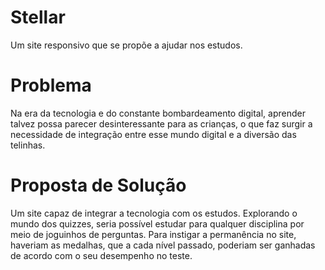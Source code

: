 # Stellar
Um site responsivo que se propõe a ajudar nos estudos.

# Problema
Na era da tecnologia e do constante bombardeamento digital, aprender talvez possa parecer desinteressante para as crianças, o que faz surgir a necessidade de integração entre esse mundo digital e a diversão das telinhas.

# Proposta de Solução
Um site capaz de integrar a tecnologia com os estudos. Explorando o mundo dos quizzes, seria possível estudar para qualquer disciplina por meio de joguinhos de perguntas. Para instigar a permanência no site, haveriam as medalhas, que a cada nível passado, poderiam ser ganhadas de acordo com o seu desempenho no teste.
